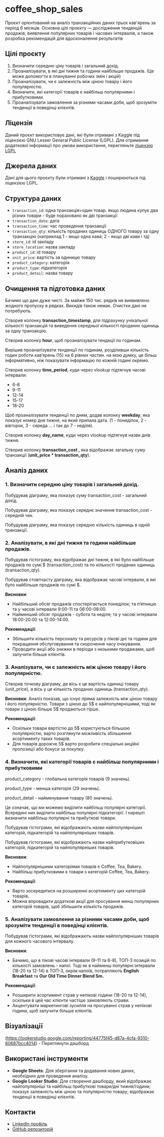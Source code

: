 # coffee_shop_sales
Проєкт орієнтований на аналіз транзакційних даних трьох кав'ярень за період 6 місяців. Основна цілі проєкту — дослідження тенденцій продажів, виявлення популярних товарів і часових інтервалів, а також розробка рекомендацій для вдосконалення результатів


## Цілі проєкту
1. Визначити середню ціну товарів і загальний дохід. 
2. Проаналізувати, в які дні тижня та години найбільше продажів. (Це може допомогти в плануванні робочих змін і акцій)
3. Проаналізувати, чи є залежність між ціною товару і його популярністю.
4. Визначити, які категорії товарів є найбільш популярними і прибутковими.
5. Проаналізувати замовлення за різними часами доби, щоб зрозуміти тенденції в поведінці клієнтів.


## Ліцензія
Даний проєкт використовує дані, які були отримані з Kaggle під ліцензією GNU Lesser General Public License (LGPL). Для отримання додаткової інформації про умови використання, перегляньте [ліцензію LGPL](https://www.gnu.org/licenses/lgpl-3.0.en.html)


## Джерела даних
Дані для цього проєкту були отримані з [Kaggle](https://www.kaggle.com/datasets/ahmedabbas757/coffee-sales) і поширюються під ліцензією LGPL. 


## **Структура даних**
- `transaction_id`: одна транзакція=один товар. якщо людина купує два різних товари - буде пораховано як дві транзакції
- `transaction_date`: дата
- `transaction_time`: час проведення транзакції
- `transaction_qty`: кількість проданих одиниць ОДНОГО товару за одну транзакцію (наприклад 1 - якщо одна кава; 2 - якщо дві кави і тд)
- `store_id`: id закладу
- `store_location`: назва закладу
- `product_id`: id товару
- `unit_price`: вартість за одиницю товару
- `product_category`: категорія
- `product_type`: підкатегорія
- `product_detail`: назва товару


## Очищення та підготовка даних
Бачимо що дані дуже чисті. За майже 150 тис. рядків не виявивлено жодного пропуску в рядках. Викидів також немає. 
Очистки дані не потребують.

Створив колонку **transaction_timestamp**, для підрахунку унікальної кількості транзакцій та виведення середньої кількості проданих одиниць за одну транзакцію.

Створив колонку **hour**, щоб проаналізувати тендеції по годинам.  

Вирішив проаналізувати тенденції по годинам, розділивши кількість годин роботи кав’ярень (15) на 6 рівних частин. на мою думку, це більш інформативно, ніж показувати інформацію по кожній годині окремо. 

Створив колонку **time_period**, куди через vlookup підтягнув часові інтервали:

- 6-8
- 9-11
- 12-14
- 15-17
- 18-20

Щоб проаналізувати тенденції по дням, додав колонку **weekday**, яка показує номер дня тижня, на який припала дата. (1 - понеділок, 2 - вівторок, 3 - середа … і так до 7 - неділя). 

Створив колонку **day_name**, куди через vlookup підтягнув назви днів тижня. 

Створив колонку **transaction_cost ,** яка відображає загальну суму транзакції (**unit_price * transaction_qty**). 


## Аналіз даних 
### 1. Визначити середню ціну товарів і загальний дохід.

Побудував діаграму, яка показує суму transaction_cost - загальний дохід.

Побудував діаграму, яка показує середнє значення transaction_cost - середній чек.

Побудував діаграму, яка показує середню кількість одиниць в одній транзакції. 

### 2. Аналізувати, в які дні тижня та години найбільше продажів.
Побудував гістограму, яка відображає дні тижня, в які було найбільше продажів по сумі $ (transaction_cost) та по кількості проданих одиниць (transaction_qty). 

Побудував стовпчасту діаграму, яка відображає часові інтервали, в які було найбільше продажів по сумі $.

**Висновки**:
- Найбільший обсяг продажів спостерігається понеділок; та п’ятницю та у часові інтервали 9:00-11 та 06:00-08:00.
- Найменший обсяг продажів - субота та неділя; та у часові інтервали 18:00-20:00 та 12:00-14:00.

**Рекомендації**:
- Збільшити кількість персоналу та ресурсів у пікові дні та години для покращення обслуговування та скорочення часу очікування.
- Проводити акції або знижки в періоди з низькими продажами, щоб залучити більше клієнтів.

### 3. Аналізувати, чи є залежність між ціною товару і його популярністю.
Створив точкову діаграму, де вісь х це вартість одиниці товару (unit_price), а вісь y це кількість проданих одиниць (transaction_qty).

**Висновки**:
Аналіз показав, що існує пряма залежність між ціною товару і його популярністю. Товари з ціною до 5$ є найпопулярнішими, тоді як товари з ціною більше 5$ продаються гірше.

**Рекомендації**:
- Оскільки товари вартістю до 5$ користуються більшою популярністю, варто розглянути можливість збільшення асортименту таких товарів.
- Для товарів дорожче 5$ варто розробити спеціальні акційні пропозиції або бонуси за покупку.

### 4. Визначити, які категорії товарів є найбільш популярними і прибутковими
product_category - глобальна категорія товарів (9 значень).

product_type - менша категорія (29 значень).

product_detail - найменування товару (80 значень).

Це означає, що ми можемо виділити найбільш популярні категорії. Всередині них виділити найбільш популярні підкатегорії. І нарешті визначити найбільш популярні та прибуткові товари.

Побудував гістограми, які відображають назви найпопулярніших категорій, підкатегорій та найпопулярніших товарів.

Побудував гістограми, які відображають назви найприбутковіших категорій, підкатегорій та найпопулярніших товарів.

**Висновки**:
- Найпопулярнішими категоріями товарів є Coffee, Tea, Bakery.
- Найбільш прибутковими є товари з категорій Coffee, Tea, Bakery.

**Рекомендації**:
- Варто зосередитися на розширенні асортименту цих категорій товарів.
- Можна впровадити додаткові акції для просування менш популярних категорій товарів, щоб збільшити кількість продажів.

### 5. Аналізувати замовлення за різними часами доби, щоб зрозуміти тенденції в поведінці клієнтів.
Побудував гістограми, які відображають назви найпопулярніших товарів для кожного часового інтервалу. 

**Висновки**:
- Бачимо, що в пікові часові інтервали (9-11 та 6-8), ТОП-3 позицій по кількості замовлень - напої. Тоді як в найменш популярні інтервали (18-20 та 12-14) в ТОП-3, окрім напоїв, потрапляють **English Breakfast** та **Our Old Time Dinner Blend Sm.**

**Рекомендації**:
- Розширити асортимент страв у непікові години (18-20 та 12-14), оскільки в цей час клієнти частіше замовляють страви.
- Акцентувати маркетингові зусилля на просуванні страв у непікові години, щоб залучити більше клієнтів.


## Візуалізації
(https://lookerstudio.google.com/reporting/44775f45-d87a-4cfa-9310-80687bcc4014) - Переглянути дашборд 


## Використані інструменти
- **Google Sheets**: Для зберігання та додавання нових даних, необхідних для проведення аналізу.
- **Google Looker Studio**: Для створення дашборду, який відображає найпопулярніші та найбільш прибуткові товари/дні тижня/години; показує залежність між ціною та популярністю товару; відображає тенденції в поведінці клієнтів.


## Контакти
- [LinkedIn профіль](https://www.linkedin.com/in/hlib-inozemtsev-670ba8124/)
- [GitHub репозиторій](https://github.com/silantiydobro/coffee_shop_sales/tree/main)
